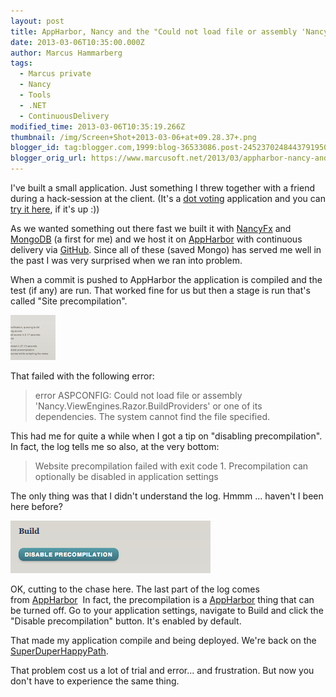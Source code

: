 ```yaml
---
layout: post
title: AppHarbor, Nancy and the "Could not load file or assembly 'Nancy.ViewEngines.Razor.BuildProviders' error"
date: 2013-03-06T10:35:00.000Z
author: Marcus Hammarberg
tags:
  - Marcus private
  - Nancy
  - Tools
  - .NET
  - ContinuousDelivery
modified_time: 2013-03-06T10:35:19.266Z
thumbnail: /img/Screen+Shot+2013-03-06+at+09.28.37+.png
blogger_id: tag:blogger.com,1999:blog-36533086.post-2452370248443791950
blogger_orig_url: https://www.marcusoft.net/2013/03/appharbor-nancy-and-could-not-load-file.html
---
```


I've built a small application. Just something I threw together with a friend during a hack-session at the client. (It's a [dot voting](http://martinfowler.com/bliki/DotVoting.html) application and you can [try it here](http://dotvoter.appharbor.com/), if it's up :))

As we wanted something out there fast we built it with [NancyFx](http://www.nancyfx.org/) and [MongoDB](http://www.mongodb.org/) (a first for me) and we host it on [AppHarbor](https://appharbor.com/) with continuous delivery via [GitHub](http://support.appharbor.com/kb/getting-started/deploying-your-first-application-using-git). Since all of these (saved Mongo) has served me well in the past I was very surprised when we ran into problem.

When a commit is pushed to AppHarbor the application is compiled and the test (if any) are run. That worked fine for us but then a stage is run that's called "Site precompilation".

![Image](/img/Screen+Shot+2013-03-06+at+09.28.37+.png)

That failed with the following error:

> error ASPCONFIG: Could not load file or assembly 'Nancy.ViewEngines.Razor.BuildProviders' or one of its dependencies. The system cannot find the file specified.

This had me for quite a while when I got a tip on "disabling precompilation". In fact, the log tells me so also, at the very bottom:

> Website precompilation failed with exit code 1. Precompilation can optionally be disabled in application settings

The only thing was that I didn't understand the log. Hmmm ... haven't I been here before?

![Image](/img/Screen+Shot+2013-03-05+at+20.20.54+.png)

OK, cutting to the chase here. The last part of the log comes from [AppHarbor](https://appharbor.com/)  In fact, the precompilation is a [AppHarbor](https://appharbor.com/) thing that can be turned off. Go to your application settings, navigate to Build and click the "Disable precompilation" button. It's enabled by default.

That made my application compile and being deployed. We're back on the [SuperDuperHappyPath](http://elegantcode.com/2011/11/23/a-year-of-the-super-duper-happy-path/).

That problem cost us a lot of trial and error... and frustration. But now you don't have to experience the same thing.
